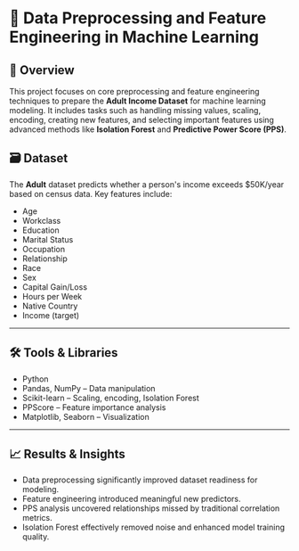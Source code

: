 # 🧹 Data Preprocessing and Feature Engineering in Machine Learning

## 📌 Overview
This project focuses on core preprocessing and feature engineering techniques to prepare the **Adult Income Dataset** for machine learning modeling. It includes tasks such as handling missing values, scaling, encoding, creating new features, and selecting important features using advanced methods like **Isolation Forest** and **Predictive Power Score (PPS)**.

## 🗃 Dataset
The **Adult** dataset predicts whether a person's income exceeds $50K/year based on census data. Key features include:
- Age
- Workclass
- Education
- Marital Status
- Occupation
- Relationship
- Race
- Sex
- Capital Gain/Loss
- Hours per Week
- Native Country
- Income (target)

---

## 🛠 Tools & Libraries
- Python
- Pandas, NumPy – Data manipulation
- Scikit-learn – Scaling, encoding, Isolation Forest
- PPScore – Feature importance analysis
- Matplotlib, Seaborn – Visualization

---

## 📈 Results & Insights
- Data preprocessing significantly improved dataset readiness for modeling.
- Feature engineering introduced meaningful new predictors.
- PPS analysis uncovered relationships missed by traditional correlation metrics.
- Isolation Forest effectively removed noise and enhanced model training quality.

